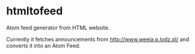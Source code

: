 # htmltofeed
Atom feed generator from HTML website.

Currently it fetches announcements from http://www.weeia.p.lodz.pl/ and converts it into an Atom Feed.
